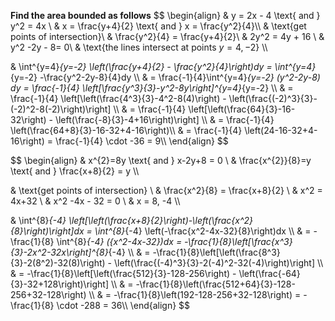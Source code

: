**Find the area bounded as follows**
$$
\begin{align}
& y = 2x - 4 \text{ and } y^2 = 4x \\
& x = \frac{y+4}{2} \text{ and } x = \frac{y^2}{4}\\\\
& \text{get points of intersection}\\
& \frac{y^2}{4} = \frac{y+4}{2}\\ 
& 2y^2 = 4y + 16 \\
& y^2 -2y - 8= 0\\
& \text{the lines intersect at points $y=4, -2$} \\\\

& \int^{y=4}_{y=-2} \left(\frac{y+4}{2} - \frac{y^2}{4}\right)dy = \int^{y=4}_{y=-2} -\frac{y^2-2y-8}{4}dy \\\\
& = \frac{-1}{4}\int^{y=4}_{y=-2} (y^2-2y-8) dy 
	= \frac{-1}{4} \left[\frac{y^3}{3}-y^2-8y\right]^{y=4}_{y=-2} \\\\
& = \frac{-1}{4} \left[\left(\frac{4^3}{3}-4^2-8(4)\right) - \left(\frac{(-2)^3}{3}-(-2)^2-8(-2)\right)\right] \\\\
& = \frac{-1}{4} \left[\left(\frac{64}{3}-16-32\right) - \left(\frac{-8}{3}-4+16\right)\right] \\\\
& = \frac{-1}{4} \left(\frac{64+8}{3}-16-32+4-16\right)\\\\
& = \frac{-1}{4} \left(24-16-32+4-16\right) = \frac{-1}{4} \cdot -36 = 9\\\\
\end{align}
$$

$$
\begin{align}
& x^{2}=8y \text{ and } x-2y+8 = 0 \\
& \frac{x^{2}}{8}=y \text{ and } \frac{x+8}{2} = y \\\\

& \text{get points of intersection} \\
& \frac{x^2}{8} = \frac{x+8}{2} \\
& x^2 = 4x+32 \\
& x^2 -4x - 32 = 0 \\
& x = 8, -4 \\\\

& \int^{8}_{-4} \left[\left(\frac{x+8}{2}\right)-\left(\frac{x^2}{8}\right)\right]dx = \int^{8}_{-4} \left(-\frac{x^2-4x-32}{8}\right)dx \\\\
& = -\frac{1}{8} \int^{8}_{-4} ({x^2-4x-32})dx 
= -\frac{1}{8}\left[\frac{x^3}{3}-2x^2-32x\right]^{8}_{-4} \\\\
& = -\frac{1}{8}\left[\left(\frac{8^3}{3}-2(8^2)-32(8)\right) - \left(\frac{(-4)^3}{3}-2(-4)^2-32(-4)\right)\right] \\\\
& = -\frac{1}{8}\left[\left(\frac{512}{3}-128-256\right) - \left(\frac{-64}{3}-32+128\right)\right] \\\\
& = -\frac{1}{8}\left(\frac{512+64}{3}-128-256+32-128\right) \\\\
& = -\frac{1}{8}\left(192-128-256+32-128\right) = -\frac{1}{8} \cdot -288 = 36\\\\
\end{align}
$$



